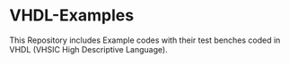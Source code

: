 # VHDL-Examples
This Repository includes Example codes with their test benches coded in VHDL (VHSIC High Descriptive Language).
